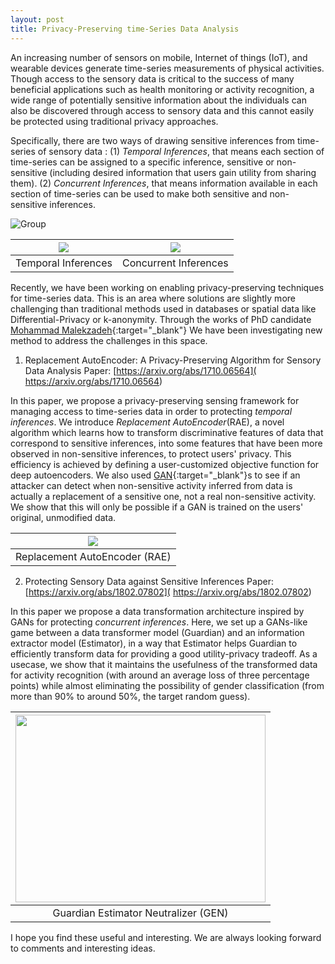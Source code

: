 ```yaml
---
layout: post
title: Privacy-Preserving time-Series Data Analysis
---
```


An increasing number of sensors on mobile, Internet of things (IoT), and wearable devices generate time-series measurements of physical activities. Though access to the sensory data is critical to the success of many beneficial applications such as health monitoring or activity recognition, a wide range of potentially sensitive information about the individuals can also be discovered through access to sensory data and this cannot easily be protected using traditional privacy approaches.

Specifically, there are two ways of drawing sensitive inferences from time-series of sensory data :
(1) *Temporal Inferences*, that means each section of time-series can be assigned to a specific inference, sensitive or non-sensitive (including  desired information that users gain utility from sharing them).
(2) *Concurrent Inferences*, that means information available in each section of time-series can be used to make both sensitive and non-sensitive inferences.


![Group](https://github.com/mmalekzadeh/motion-sense/materials/temporal_inf.png)

| <img src="https://github.com/mmalekzadeh/motion-sense/blob/master/materials/temporal_inf.png?raw=true" class="img-responsive"> | <img src="https://github.com/mmalekzadeh/motion-sense/blob/master/materials/concurrent_inf.png" class="img-responsive"> |
|:---:|:---:|
| Temporal Inferences | Concurrent Inferences |

Recently, we have been working on enabling privacy-preserving techniques for time-series data. This is an area where solutions are slightly more challenging than traditional methods used in databases or spatial data like Differential-Privacy or k-anonymity. Through the works of PhD candidate [Mohammad Malekzadeh]( https://mmalekzadeh.github.io/){:target="_blank"} We have been investigating new method to address the challenges in this space.

1) Replacement AutoEncoder: A Privacy-Preserving Algorithm for Sensory Data Analysis
Paper: [https://arxiv.org/abs/1710.06564]( https://arxiv.org/abs/1710.06564)

In this paper, we propose a privacy-preserving sensing framework for managing access to time-series data in order to protecting *temporal inferences*. We introduce *Replacement AutoEncoder*(RAE), a novel algorithm which learns how to transform discriminative features of data that correspond to sensitive inferences,  into some features that have been more observed in non-sensitive inferences, to protect users' privacy. This efficiency is achieved by defining a user-customized objective function for deep autoencoders.
We also used [GAN]( https://en.wikipedia.org/wiki/Generative_adversarial_network){:target="_blank"}s to see if an attacker can detect when non-sensitive activity inferred from data is actually a replacement of a sensitive one, not a real non-sensitive activity. We show that this will only be possible if a GAN is trained on the users' original, unmodified data.

| <img src="https://github.com/mmalekzadeh/motion-sense/blob/master/materials/rae.png" class="img-responsive"> |
|:---:|
| Replacement AutoEncoder (RAE) |


2) Protecting Sensory Data against Sensitive Inferences
Paper: [https://arxiv.org/abs/1802.07802]( https://arxiv.org/abs/1802.07802)


In this paper we propose a data transformation architecture inspired by GANs for protecting *concurrent inferences*. Here, we set up a GANs-like game between a data transformer model (Guardian) and an information extractor model (Estimator), in a way that Estimator helps Guardian to efficiently transform data for providing a good utility-privacy tradeoff. As a usecase, we show that it maintains the usefulness of the transformed data for activity recognition (with around an average loss of three percentage points) while almost eliminating the possibility of gender classification (from more than 90% to around 50%, the target random guess). 

| <img src="https://github.com/mmalekzadeh/motion-sense/blob/master/materials/gen.png"  height="300" width="400"> |
|:---:|
| Guardian Estimator Neutralizer (GEN) |

I hope you find these useful and interesting. We are always looking forward to comments and interesting ideas.
